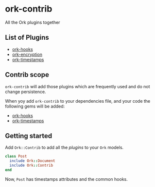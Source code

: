 ork-contrib
===========

All the Ork plugins together

## List of Plugins

- [ork-hooks](https://github.com/emancu/ork-hooks)
- [ork-encryption](https://github.com/emancu/ork-encryption)
- [ork-timestamps](https://github.com/emancu/ork-timestamps)


## Contrib scope

`ork-contrib` will add those plugins which are frequently used and do not change persistence.

When yoy add `ork-contrib` to your dependencies file, and your code the following gems will be added:

- [ork-hooks](https://github.com/emancu/ork-hooks)
- [ork-timestamps](https://github.com/emancu/ork-timestamps)

## Getting started

Add `Ork::Contrib` to add all the _plugins_ to your `Ork` models.

```ruby
class Post
  include Ork::Document
  include Ork::Contrib
end
```

Now, `Post` has timestamps attributes and the common hooks.

